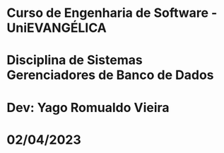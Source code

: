 #  Curso de Engenharia de Software - UniEVANGÉLICA
# Disciplina de Sistemas Gerenciadores de Banco de Dados
# Dev: Yago Romualdo Vieira 
# 02/04/2023 
